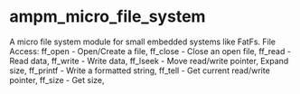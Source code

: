 # ampm_micro_file_system
 A micro file system module for small embedded systems like FatFs.
File Access:
ff_open - Open/Create a file,
ff_close - Close an open file,
ff_read - Read data,
ff_write - Write data,
ff_lseek - Move read/write pointer, Expand size,
ff_printf - Write a formatted string,
ff_tell - Get current read/write pointer,
ff_size - Get size,
